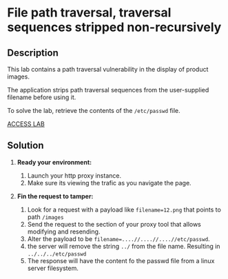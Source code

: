 # File path traversal, traversal sequences stripped non-recursively

## Description

This lab contains a path traversal vulnerability in the display of product images.

The application strips path traversal sequences from the user-supplied filename before using it.

To solve the lab, retrieve the contents of the ```/etc/passwd``` file.

[ACCESS LAB](<https://portswigger.net/web-security/learning-paths/path-traversal/common-obstacles-to-exploiting-path-traversal-vulnerabilities/file-path-traversal/lab-sequences-stripped-non-recursively#>)

## Solution

1. __Ready your environment:__

    1. Launch your http proxy instance.
    1. Make sure its viewing the trafic as you navigate the page.

1. __Fin the request to tamper:__

    1. Look for a request with a payload like ```filename=12.png``` that points to path ```/images```
    1. Send the request to the section of your proxy tool that allows modifying and resending.
    1. Alter the payload to be ```filename=....//....//....//etc/passwd```.
    1. the server will remove the string ```../``` from the file name. Resulting in ```../../../etc/passwd```
    1. The response will have the content fo the passwd file from a linux server filesystem.

